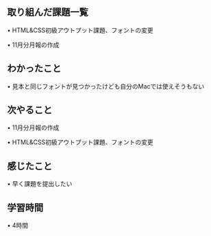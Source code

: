 ## 取り組んだ課題一覧
• HTML&CSS初級アウトプット課題、フォントの変更

• 11月分月報の作成

## わかったこと
• 見本と同じフォントが見つかったけども自分のMacでは使えそうもない


## 次やること
• 11月分月報の作成

• HTML&CSS初級アウトプット課題、フォントの変更

## 感じたこと
• 早く課題を提出したい


## 学習時間
• 4時間

